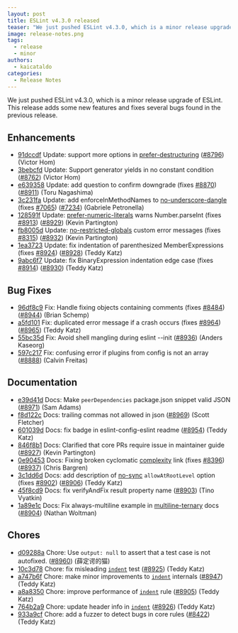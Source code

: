 ```yaml
---
layout: post
title: ESLint v4.3.0 released
teaser: "We just pushed ESLint v4.3.0, which is a minor release upgrade of ESLint. This release adds some new features and fixes several bugs found in the previous release."
image: release-notes.png
tags:
  - release
  - minor
authors:
  - kaicataldo
categories:
  - Release Notes
---
```


We just pushed ESLint v4.3.0, which is a minor release upgrade of ESLint. This release adds some new features and fixes several bugs found in the previous release.








## Enhancements


* [91dccdf](https://github.com/eslint/eslint/commit/91dccdf) Update: support more options in [prefer-destructuring](/docs/rules/prefer-destructuring) ([#8796](https://github.com/eslint/eslint/issues/8796)) (Victor Hom)
* [3bebcfd](https://github.com/eslint/eslint/commit/3bebcfd) Update: Support generator yields in no constant condition ([#8762](https://github.com/eslint/eslint/issues/8762)) (Victor Hom)
* [e639358](https://github.com/eslint/eslint/commit/e639358) Update: add question to confirm downgrade (fixes [#8870](https://github.com/eslint/eslint/issues/8870)) ([#8911](https://github.com/eslint/eslint/issues/8911)) (Toru Nagashima)
* [3c231fa](https://github.com/eslint/eslint/commit/3c231fa) Update: add enforceInMethodNames to [no-underscore-dangle](/docs/rules/no-underscore-dangle) (fixes [#7065](https://github.com/eslint/eslint/issues/7065)) ([#7234](https://github.com/eslint/eslint/issues/7234)) (Gabriele Petronella)
* [128591f](https://github.com/eslint/eslint/commit/128591f) Update: [prefer-numeric-literals](/docs/rules/prefer-numeric-literals) warns Number.parseInt (fixes [#8913](https://github.com/eslint/eslint/issues/8913)) ([#8929](https://github.com/eslint/eslint/issues/8929)) (Kevin Partington)
* [fb8005d](https://github.com/eslint/eslint/commit/fb8005d) Update: [no-restricted-globals](/docs/rules/no-restricted-globals) custom error messages (fixes [#8315](https://github.com/eslint/eslint/issues/8315)) ([#8932](https://github.com/eslint/eslint/issues/8932)) (Kevin Partington)
* [1ea3723](https://github.com/eslint/eslint/commit/1ea3723) Update: fix indentation of parenthesized MemberExpressions (fixes [#8924](https://github.com/eslint/eslint/issues/8924)) ([#8928](https://github.com/eslint/eslint/issues/8928)) (Teddy Katz)
* [9abc6f7](https://github.com/eslint/eslint/commit/9abc6f7) Update: fix BinaryExpression indentation edge case (fixes [#8914](https://github.com/eslint/eslint/issues/8914)) ([#8930](https://github.com/eslint/eslint/issues/8930)) (Teddy Katz)




## Bug Fixes


* [96df8c9](https://github.com/eslint/eslint/commit/96df8c9) Fix: Handle fixing objects containing comments (fixes [#8484](https://github.com/eslint/eslint/issues/8484)) ([#8944](https://github.com/eslint/eslint/issues/8944)) (Brian Schemp)
* [a5fd101](https://github.com/eslint/eslint/commit/a5fd101) Fix: duplicated error message if a crash occurs (fixes [#8964](https://github.com/eslint/eslint/issues/8964)) ([#8965](https://github.com/eslint/eslint/issues/8965)) (Teddy Katz)
* [55bc35d](https://github.com/eslint/eslint/commit/55bc35d) Fix: Avoid shell mangling during eslint --init ([#8936](https://github.com/eslint/eslint/issues/8936)) (Anders Kaseorg)
* [597c217](https://github.com/eslint/eslint/commit/597c217) Fix: confusing error if plugins from config is not an array ([#8888](https://github.com/eslint/eslint/issues/8888)) (Calvin Freitas)




## Documentation


* [e39d41d](https://github.com/eslint/eslint/commit/e39d41d) Docs: Make `peerDependencies` package.json snippet valid JSON ([#8971](https://github.com/eslint/eslint/issues/8971)) (Sam Adams)
* [f8d122c](https://github.com/eslint/eslint/commit/f8d122c) Docs: trailing commas not allowed in json ([#8969](https://github.com/eslint/eslint/issues/8969)) (Scott Fletcher)
* [601039d](https://github.com/eslint/eslint/commit/601039d) Docs: fix badge in eslint-config-eslint readme ([#8954](https://github.com/eslint/eslint/issues/8954)) (Teddy Katz)
* [846f8b1](https://github.com/eslint/eslint/commit/846f8b1) Docs: Clarified that core PRs require issue in maintainer guide ([#8927](https://github.com/eslint/eslint/issues/8927)) (Kevin Partington)
* [0e90453](https://github.com/eslint/eslint/commit/0e90453) Docs: Fixing broken cyclomatic [complexity](/docs/rules/complexity) link (fixes [#8396](https://github.com/eslint/eslint/issues/8396)) ([#8937](https://github.com/eslint/eslint/issues/8937)) (Chris Bargren)
* [3c1dd6d](https://github.com/eslint/eslint/commit/3c1dd6d) Docs: add description of [no-sync](/docs/rules/no-sync) `allowAtRootLevel` option (fixes [#8902](https://github.com/eslint/eslint/issues/8902)) ([#8906](https://github.com/eslint/eslint/issues/8906)) (Teddy Katz)
* [45f8cd9](https://github.com/eslint/eslint/commit/45f8cd9) Docs: fix verifyAndFix result property name ([#8903](https://github.com/eslint/eslint/issues/8903)) (Tino Vyatkin)
* [1a89e1c](https://github.com/eslint/eslint/commit/1a89e1c) Docs: Fix always-multiline example in [multiline-ternary](/docs/rules/multiline-ternary) docs ([#8904](https://github.com/eslint/eslint/issues/8904)) (Nathan Woltman)








## Chores


* [d09288a](https://github.com/eslint/eslint/commit/d09288a) Chore: Use `output: null` to assert that a test case is not autofixed. ([#8960](https://github.com/eslint/eslint/issues/8960)) (薛定谔的猫)
* [10c3d78](https://github.com/eslint/eslint/commit/10c3d78) Chore: fix misleading [`indent`](/docs/rules/indent) test ([#8925](https://github.com/eslint/eslint/issues/8925)) (Teddy Katz)
* [a747b6f](https://github.com/eslint/eslint/commit/a747b6f) Chore: make minor improvements to [`indent`](/docs/rules/indent) internals ([#8947](https://github.com/eslint/eslint/issues/8947)) (Teddy Katz)
* [a8a8350](https://github.com/eslint/eslint/commit/a8a8350) Chore: improve performance of [`indent`](/docs/rules/indent) rule ([#8905](https://github.com/eslint/eslint/issues/8905)) (Teddy Katz)
* [764b2a9](https://github.com/eslint/eslint/commit/764b2a9) Chore: update header info in [`indent`](/docs/rules/indent) ([#8926](https://github.com/eslint/eslint/issues/8926)) (Teddy Katz)
* [933a9cf](https://github.com/eslint/eslint/commit/933a9cf) Chore: add a fuzzer to detect bugs in core rules ([#8422](https://github.com/eslint/eslint/issues/8422)) (Teddy Katz)
